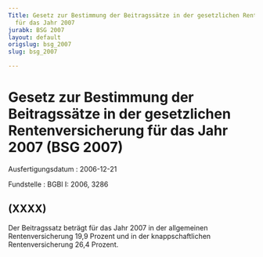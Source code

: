 ```yaml
---
Title: Gesetz zur Bestimmung der Beitragssätze in der gesetzlichen Rentenversicherung
  für das Jahr 2007
jurabk: BSG 2007
layout: default
origslug: bsg_2007
slug: bsg_2007

---
```


# Gesetz zur Bestimmung der Beitragssätze in der gesetzlichen Rentenversicherung für das Jahr 2007 (BSG 2007)

Ausfertigungsdatum
:   2006-12-21

Fundstelle
:   BGBl I: 2006, 3286



## (XXXX)

Der Beitragssatz beträgt für das Jahr 2007 in der allgemeinen Rentenversicherung 19,9 Prozent und in der knappschaftlichen Rentenversicherung 26,4 Prozent.

